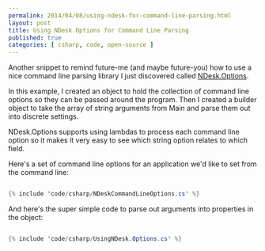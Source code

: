 ```yaml
---
permalink: 2014/04/08/using-ndesk-for-command-line-parsing.html
layout: post
title: Using NDesk.Options for Command Line Parsing
published: true
categories: [ csharp, code, open-source ]
---
```


Another snippet to remind future-me (and maybe future-you) how to use a 
nice command line parsing library I just discovered called 
<a href="http://www.ndesk.org/Options" alt="link to ndesk">NDesk.Options</a>.

In this example, I created an object to hold the collection of command line 
options so they can be passed around the program. Then I created a builder object 
to take the array of string arguments from Main and parse them out into discrete 
settings.

NDesk.Options supports using lambdas to process each command line option so 
it makes it very easy to see which string option relates to which field.

Here's a set of command line options for an application we'd like to set from the 
command line:

```csharp

{% include 'code/csharp/NDeskCommandLineOptions.cs' %}

```

And here's the super simple code to parse out arguments into properties in the object:

```csharp

{% include 'code/csharp/UsingNDesk.Options.cs' %}

```




